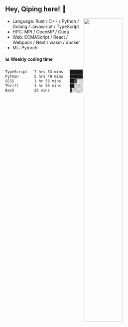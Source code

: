 

## Hey, Qiping here! :wave:

[<img align="right" width="50%" src="https://github-readme-stats.vercel.app/api?username=ppppqp&theme=dark&show_icons=true">](https://metrics.lecoq.io/ppppqp?template=classic)



-   Language: Rust / C++ / Python / Golang / Javascript / TypeScript
-   HPC: MPI / OpenMP / Cuda
-   Web: ECMAScript / React / Webpack / Next / wasm / docker
-   ML: Pytorch



#### :bar_chart: Weekly coding time

<!--START_SECTION:waka-->

```txt
TypeScript   7 hrs 53 mins   ███████████░░░░░░░░░░░░░░   43.84 %
Python       5 hrs 40 mins   ████████░░░░░░░░░░░░░░░░░   31.48 %
SCSS         1 hr 56 mins    ██▓░░░░░░░░░░░░░░░░░░░░░░   10.75 %
Thrift       1 hr 33 mins    ██░░░░░░░░░░░░░░░░░░░░░░░   08.64 %
Bash         26 mins         ▓░░░░░░░░░░░░░░░░░░░░░░░░   02.41 %
```

<!--END_SECTION:waka-->
